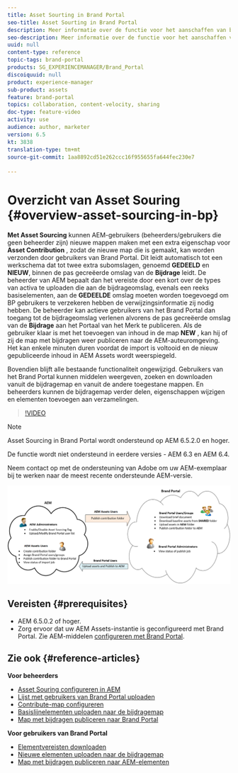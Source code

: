 ```yaml
---
title: Asset Sourting in Brand Portal
seo-title: Asset Sourting in Brand Portal
description: Meer informatie over de functie voor het aanschaffen van bedrijfsmiddelen die beschikbaar is in de Adobe Experience Manager Assets Brand Portal.
seo-description: Meer informatie over de functie voor het aanschaffen van bedrijfsmiddelen die beschikbaar is in de Adobe Experience Manager Assets Brand Portal.
uuid: null
content-type: reference
topic-tags: brand-portal
products: SG_EXPERIENCEMANAGER/Brand_Portal
discoiquuid: null
product: experience-manager
sub-product: assets
feature: brand-portal
topics: collaboration, content-velocity, sharing
doc-type: feature-video
activity: use
audience: author, marketer
version: 6.5
kt: 3838
translation-type: tm+mt
source-git-commit: 1aa8892cd51e262ccc16f955655fa644fec230e7

---
```



# Overzicht van Asset Souring {#overview-asset-sourcing-in-bp}

**Met Asset Sourcing** kunnen AEM-gebruikers (beheerders/gebruikers die geen beheerder zijn) nieuwe mappen maken met een extra eigenschap voor **Asset Contribution** , zodat de nieuwe map die is gemaakt, kan worden verzonden door gebruikers van Brand Portal. Dit leidt automatisch tot een werkschema dat tot twee extra subomslagen, genoemd **GEDEELD** en **NIEUW**, binnen de pas gecreëerde omslag van de **Bijdrage** leidt. De beheerder van AEM bepaalt dan het vereiste door een kort over de types van activa te uploaden die aan de bijdrageomslag, evenals een reeks basiselementen, aan de **GEDEELDE** omslag moeten worden toegevoegd om BP gebruikers te verzekeren hebben de verwijzingsinformatie zij nodig hebben. De beheerder kan actieve gebruikers van het Brand Portal dan toegang tot de bijdrageomslag verlenen alvorens de pas gecreëerde omslag van de **Bijdrage** aan het Portaal van het Merk te publiceren. Als de gebruiker klaar is met het toevoegen van inhoud in de map **NEW** , kan hij of zij de map met bijdragen weer publiceren naar de AEM-auteuromgeving. Het kan enkele minuten duren voordat de import is voltooid en de nieuw gepubliceerde inhoud in AEM Assets wordt weerspiegeld.

Bovendien blijft alle bestaande functionaliteit ongewijzigd. Gebruikers van het Brand Portal kunnen middelen weergeven, zoeken en downloaden vanuit de bijdragemap en vanuit de andere toegestane mappen. En beheerders kunnen de bijdragemap verder delen, eigenschappen wijzigen en elementen toevoegen aan verzamelingen.

>[!VIDEO](https://video.tv.adobe.com/v/29365/?quality=12)

>[!NOTE]
>
>Asset Sourcing in Brand Portal wordt ondersteund op AEM 6.5.2.0 en hoger.
>
>De functie wordt niet ondersteund in eerdere versies - AEM 6.3 en AEM 6.4.
>
>Neem contact op met de ondersteuning van Adobe om uw AEM-exemplaar bij te werken naar de meest recente ondersteunde AEM-versie.

![Brand Portal Asset Sourting](assets/asset-sourcing.png)

## Vereisten {#prerequisites}

* AEM 6.5.0.2 of hoger.
* Zorg ervoor dat uw AEM Assets-instantie is geconfigureerd met Brand Portal. Zie AEM-middelen [configureren met Brand Portal](../using/configure-aem-assets-with-brand-portal.md).

## Zie ook {#reference-articles}

**Voor beheerders**

* [Asset Souring configureren in AEM](brand-portal-configure-asset-sourcing.md)
* [Lijst met gebruikers van Brand Portal uploaden](brand-portal-configure-asset-sourcing.md)
* [Contribute-map configureren](brand-portal-contribution-folder.md)
* [Basislijnelementen uploaden naar de bijdragemap](brand-portal-upload-baseline-assets.md)
* [Map met bijdragen publiceren naar Brand Portal](brand-portal-publish-contribution-folder-to-brand-portal.md)

**Voor gebruikers van Brand Portal**

* [Elementvereisten downloaden](brand-portal-download-asset-requirements.md)
* [Nieuwe elementen uploaden naar de bijdragemap](brand-portal-upload-assets-to-contribution-folder.md)
* [Map met bijdragen publiceren naar AEM-elementen](brand-portal-publish-contribution-folder-to-aem-assets.md)
